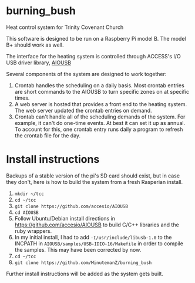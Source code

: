 burning_bush
============

Heat control system for Trinity Covenant Church

This software is designed to be run on a Raspberry Pi model B.  The model B+
should work as well.

The interface for the heating system is controlled through ACCESS's I/O USB
driver library, [AIOUSB](https://github.com/accesio/AIOUSB)

Several components of the system are designed to work together:
1. Crontab handles the scheduling on a daily basis.  Most crontab entries
are short commands to the AIOUSB to turn specific zones on at specific times.
1. A web server is hosted that provides a front end to the heating system.
The web server updated the crontab entries on demand.
1. Crontab can't handle all of the scheduling demands of the system.  For
example, it can't do one-time events.  At best it can set it up as annual.
To account for this, one crontab entry runs daily a program to refresh the
crontab file for the day.

# Install instructions

Backups of a stable version of the pi's SD card should exist, but in case they
don't, here is how to build the system from a fresh Rasperian install.

1. `mkdir ~/tcc`
1. `cd ~/tcc`
1. `git clone https://github.com/accesio/AIOUSB`
1. `cd AIOUSB`
1. Follow Ubuntu/Debian install directions in https://github.com/accesio/AIOUSB
to build C/C++ libraries and the ruby wrappers.
  1. In my initial install, I had to add `-I/usr/include/libusb-1.0` to
  the INCPATH in `AIOUSB/samples/USB-IDIO-16/Makefile` in order to compile the
  samples.  This may have been corrected by now.
1. `cd ~/tcc`
1. `git clone https://github.com/MinutemanZ/burning_bush`

Further install instructions will be added as the system gets built.
